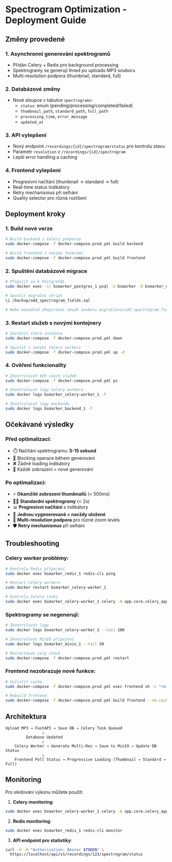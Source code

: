 # Spectrogram Optimization - Deployment Guide

## Změny provedené

### 1. **Asynchronní generování spektrogramů**
- Přidán Celery + Redis pro background processing
- Spektrogramy se generují ihned po uploadu MP3 souboru
- Multi-resolution podpora (thumbnail, standard, full)

### 2. **Databázové změny**
- Nové sloupce v tabulce `spectrograms`:
  - `status`: enum (pending/processing/completed/failed)
  - `thumbnail_path`, `standard_path`, `full_path`
  - `processing_time`, `error_message`
  - `updated_at`

### 3. **API vylepšení**
- Nový endpoint `/recordings/{id}/spectrogram/status` pro kontrolu stavu
- Parametr `resolution` v `/recordings/{id}/spectrogram`
- Lepší error handling a caching

### 4. **Frontend vylepšení**
- Progresivní načítání (thumbnail → standard → full)
- Real-time status indikátory
- Retry mechanismus při selhání
- Quality selector pro různá rozlišení

## Deployment kroky

### 1. **Build nové verze**
```bash
# Build backend s Celery podporou
sudo docker-compose -f docker-compose.prod.yml build backend

# Build frontend s novými funkcemi
sudo docker-compose -f docker-compose.prod.yml build frontend
```

### 2. **Spuštění databázové migrace**
```bash
# Připojit se k PostgreSQL
sudo docker exec -it bsmarker_postgres_1 psql -U bsmarker -d bsmarker_db

# Spustit migrační skript
\i /backup/add_spectrogram_fields.sql

# Nebo manuálně zkopírovat obsah souboru migrations/add_spectrogram_fields.sql
```

### 3. **Restart služeb s novými kontejnery**
```bash
# Zastavit stará instance
sudo docker-compose -f docker-compose.prod.yml down

# Spustit s novými Celery workery
sudo docker-compose -f docker-compose.prod.yml up -d
```

### 4. **Ověření funkcionality**
```bash
# Zkontrolovat běh všech služeb
sudo docker-compose -f docker-compose.prod.yml ps

# Zkontrolovat logy Celery workera
sudo docker logs bsmarker_celery-worker_1 -f

# Zkontrolovat logy backendu
sudo docker logs bsmarker_backend_1 -f
```

## Očekávané výsledky

### Před optimalizací:
- ⏱️ Načítání spektrogramu: **5-15 sekund**
- 🚫 Blocking operace během generování
- ❌ Žádné loading indikátory
- 🔄 Každé zobrazení = nové generování

### Po optimalizaci:
- ⚡ **Okamžité zobrazení thumbnailů** (< 500ms)
- 🏃‍♂️ **Standardní spektrogramy** (< 2s)
- 📊 **Progresivní načítání** s indikátory
- 🔄 **Jednou vygenerované = navždy uložené**
- 🎯 **Multi-resolution podpora** pro různé zoom levels
- 🛡️ **Retry mechanismus** při selhání

## Troubleshooting

### Celery worker problémy:
```bash
# Kontrola Redis připojení
sudo docker exec bsmarker_redis_1 redis-cli ping

# Restart Celery workeru
sudo docker restart bsmarker_celery-worker_1

# Kontrola Celery tasks
sudo docker exec bsmarker_celery-worker_1 celery -A app.core.celery_app inspect active
```

### Spektrogramy se negenerují:
```bash
# Zkontrolovat logy
sudo docker logs bsmarker_celery-worker_1 --tail 100

# Zkontrolovat MinIO připojení
sudo docker logs bsmarker_minio_1 --tail 50

# Restartovat celý stack
sudo docker-compose -f docker-compose.prod.yml restart
```

### Frontend nezobrazuje nové funkce:
```bash
# Vyčistit cache
sudo docker-compose -f docker-compose.prod.yml exec frontend sh -c "rm -rf /app/build/*"

# Rebuild frontend
sudo docker-compose -f docker-compose.prod.yml build frontend --no-cache
```

## Architektura

```
Upload MP3 → FastAPI → Save DB → Celery Task Queued
                ↓
         Database Updated
                ↓
    Celery Worker → Generate Multi-Res → Save to MinIO → Update DB Status
                ↓
    Frontend Poll Status → Progressive Loading (Thumbnail → Standard → Full)
```

## Monitoring

Pro sledování výkonu můžete použít:

1. **Celery monitoring**:
```bash
sudo docker exec bsmarker_celery-worker_1 celery -A app.core.celery_app flower
```

2. **Redis monitoring**:
```bash
sudo docker exec bsmarker_redis_1 redis-cli monitor
```

3. **API endpoint pro statistiky**:
```bash
curl -k -H "Authorization: Bearer $TOKEN" \
  https://localhost/api/v1/recordings/123/spectrogram/status
```